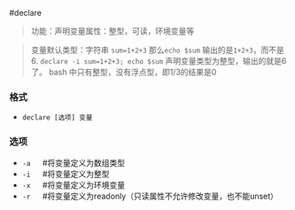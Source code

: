 #declare

> 功能：声明变量属性：整型，可读，环境变量等

> 变量默认类型：字符串 `sum=1+2+3` 那么`echo $sum` 输出的是`1+2+3`，而不是6.  `declare -i sum=1+2+3; echo $sum` 声明变量类型为整型，输出的就是6 了。
> bash 中只有整型，没有浮点型，即1/3的结果是0

### 格式

- `declare [选项] 变量`

### 选项

- `-a`        &emsp; #将变量定义为数组类型
- `-i`        &emsp; #将变量定义为整型
- `-x`        &emsp; #将变量定义为环境变量
- `-r`        &emsp; #将变量定义为readonly（只读属性不允许修改变量，也不能unset）
